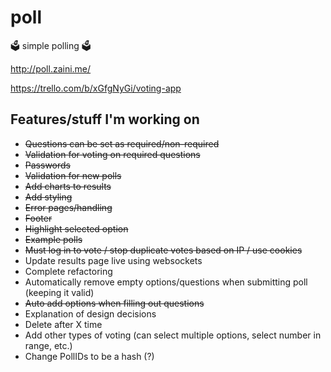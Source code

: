 # poll
🗳️ simple polling 🗳️

http://poll.zaini.me/

https://trello.com/b/xGfgNyGi/voting-app

## Features/stuff I'm working on
* ~~Questions can be set as required/non-required~~
* ~~Validation for voting on required questions~~
* ~~Passwords~~
* ~~Validation for new polls~~
* ~~Add charts to results~~
* ~~Add styling~~
* ~~Error pages/handling~~
* ~~Footer~~
* ~~Highlight selected option~~
* ~~Example polls~~
* ~~Must log in to vote / stop duplicate votes based on IP / use cookies~~
* Update results page live using websockets
* Complete refactoring
* Automatically remove empty options/questions when submitting poll (keeping it valid)
* ~~Auto add options when filling out questions~~
* Explanation of design decisions
* Delete after X time
* Add other types of voting (can select multiple options, select number in range, etc.)
* Change PollIDs to be a hash (?)
